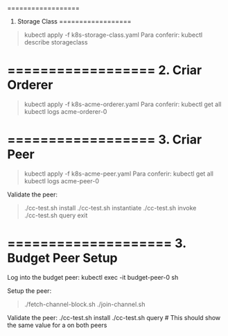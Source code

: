 ==================
1. Storage Class
==================
> kubectl apply -f k8s-storage-class.yaml
Para conferir:
> kubectl describe storageclass

==================
2. Criar Orderer
==================
> kubectl apply -f k8s-acme-orderer.yaml
Para conferir:
> kubectl get all
> kubectl logs acme-orderer-0

==================
3. Criar Peer
==================
> kubectl apply -f k8s-acme-peer.yaml
Para conferir:
> kubectl get all
> kubectl logs acme-peer-0



Validate the peer:
> ./cc-test.sh install
> ./cc-test.sh instantiate
> ./cc-test.sh invoke  
> ./cc-test.sh query
> exit

====================
3. Budget Peer Setup
====================
Log into the budget peer:
kubectl exec -it budget-peer-0 sh

Setup the peer:
> ./fetch-channel-block.sh
> ./join-channel.sh

Validate the peer:
./cc-test.sh install
./cc-test.sh query      # This should show the same value for a on both peers
